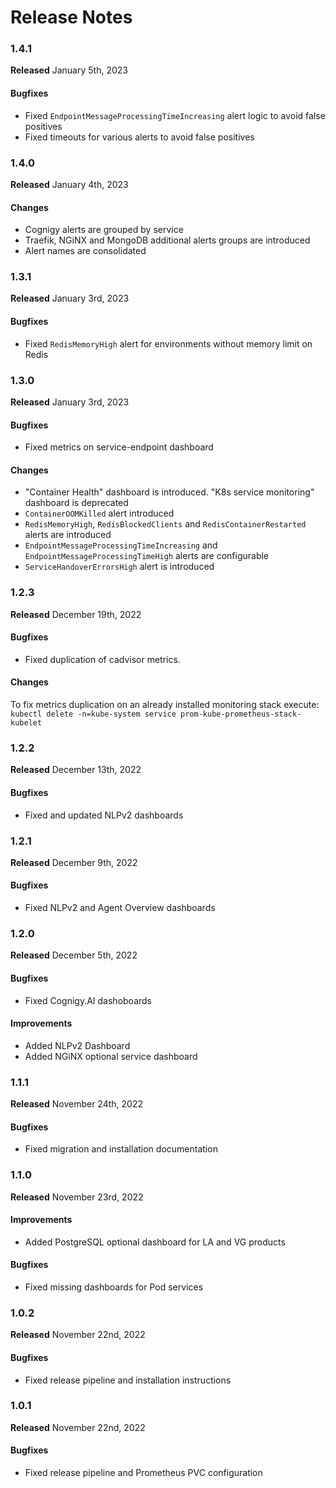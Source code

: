 # Release Notes

### 1.4.1
**Released** January 5th, 2023
#### Bugfixes
- Fixed `EndpointMessageProcessingTimeIncreasing` alert logic to avoid false positives
- Fixed timeouts for various alerts to avoid false positives

### 1.4.0
**Released** January 4th, 2023
#### Changes
- Cognigy alerts are grouped by service
- Traefik, NGiNX and MongoDB additional alerts groups are introduced
- Alert names are consolidated

### 1.3.1
**Released** January 3rd, 2023
#### Bugfixes
- Fixed `RedisMemoryHigh` alert for environments without memory limit on Redis

### 1.3.0
**Released** January 3rd, 2023
#### Bugfixes
- Fixed metrics on service-endpoint dashboard
#### Changes
- "Container Health" dashboard is introduced. "K8s service monitoring" dashboard is deprecated
- `ContainerOOMKilled` alert introduced
- `RedisMemoryHigh`, `RedisBlockedClients` and `RedisContainerRestarted` alerts are introduced
- `EndpointMessageProcessingTimeIncreasing` and `EndpointMessageProcessingTimeHigh` alerts are configurable 
- `ServiceHandoverErrorsHigh` alert is introduced 

### 1.2.3
**Released** December 19th, 2022
#### Bugfixes
- Fixed duplication of cadvisor metrics.
#### Changes
To fix metrics duplication on an already installed monitoring stack execute: `kubectl delete -n=kube-system service prom-kube-prometheus-stack-kubelet`

### 1.2.2
**Released** December 13th, 2022
#### Bugfixes
- Fixed and updated NLPv2 dashboards

### 1.2.1
**Released** December 9th, 2022
#### Bugfixes
- Fixed NLPv2 and Agent Overview dashboards

### 1.2.0
**Released** December 5th, 2022
#### Bugfixes
- Fixed Cognigy.AI dashoboards 

#### Improvements
- Added NLPv2 Dashboard
- Added NGiNX optional service dashboard

### 1.1.1
**Released** November 24th, 2022
#### Bugfixes
- Fixed migration and installation documentation

### 1.1.0
**Released** November 23rd, 2022

#### Improvements
- Added PostgreSQL optional dashboard for LA and VG products 

#### Bugfixes
- Fixed missing dashboards for Pod services

### 1.0.2
**Released** November 22nd, 2022

#### Bugfixes
- Fixed release pipeline and installation instructions

### 1.0.1
**Released** November 22nd, 2022

#### Bugfixes
- Fixed release pipeline and Prometheus PVC configuration
